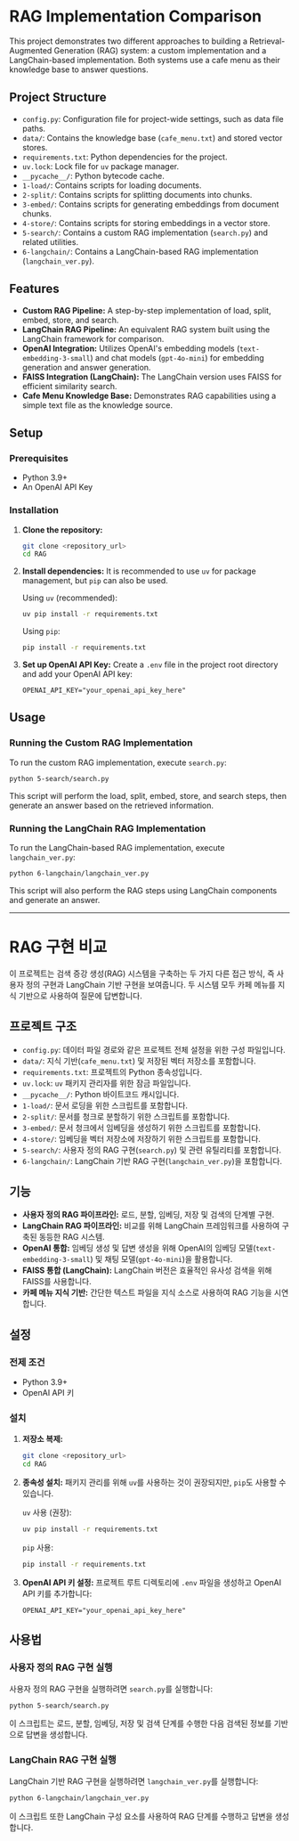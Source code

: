 # RAG Implementation Comparison

This project demonstrates two different approaches to building a Retrieval-Augmented Generation (RAG) system: a custom implementation and a LangChain-based implementation. Both systems use a cafe menu as their knowledge base to answer questions.

## Project Structure

- `config.py`: Configuration file for project-wide settings, such as data file paths.
- `data/`: Contains the knowledge base (`cafe_menu.txt`) and stored vector stores.
- `requirements.txt`: Python dependencies for the project.
- `uv.lock`: Lock file for `uv` package manager.
- `__pycache__/`: Python bytecode cache.
- `1-load/`: Contains scripts for loading documents.
- `2-split/`: Contains scripts for splitting documents into chunks.
- `3-embed/`: Contains scripts for generating embeddings from document chunks.
- `4-store/`: Contains scripts for storing embeddings in a vector store.
- `5-search/`: Contains a custom RAG implementation (`search.py`) and related utilities.
- `6-langchain/`: Contains a LangChain-based RAG implementation (`langchain_ver.py`).

## Features

- **Custom RAG Pipeline:** A step-by-step implementation of load, split, embed, store, and search.
- **LangChain RAG Pipeline:** An equivalent RAG system built using the LangChain framework for comparison.
- **OpenAI Integration:** Utilizes OpenAI's embedding models (`text-embedding-3-small`) and chat models (`gpt-4o-mini`) for embedding generation and answer generation.
- **FAISS Integration (LangChain):** The LangChain version uses FAISS for efficient similarity search.
- **Cafe Menu Knowledge Base:** Demonstrates RAG capabilities using a simple text file as the knowledge source.

## Setup

### Prerequisites

- Python 3.9+
- An OpenAI API Key

### Installation

1.  **Clone the repository:**
    ```bash
    git clone <repository_url>
    cd RAG
    ```
2.  **Install dependencies:**
    It is recommended to use `uv` for package management, but `pip` can also be used.

    Using `uv` (recommended):
    ```bash
    uv pip install -r requirements.txt
    ```
    Using `pip`:
    ```bash
    pip install -r requirements.txt
    ```

3.  **Set up OpenAI API Key:**
    Create a `.env` file in the project root directory and add your OpenAI API key:
    ```
    OPENAI_API_KEY="your_openai_api_key_here"
    ```

## Usage

### Running the Custom RAG Implementation

To run the custom RAG implementation, execute `search.py`:

```bash
python 5-search/search.py
```
This script will perform the load, split, embed, store, and search steps, then generate an answer based on the retrieved information.

### Running the LangChain RAG Implementation

To run the LangChain-based RAG implementation, execute `langchain_ver.py`:

```bash
python 6-langchain/langchain_ver.py
```
This script will also perform the RAG steps using LangChain components and generate an answer.

---

# RAG 구현 비교

이 프로젝트는 검색 증강 생성(RAG) 시스템을 구축하는 두 가지 다른 접근 방식, 즉 사용자 정의 구현과 LangChain 기반 구현을 보여줍니다. 두 시스템 모두 카페 메뉴를 지식 기반으로 사용하여 질문에 답변합니다.

## 프로젝트 구조

- `config.py`: 데이터 파일 경로와 같은 프로젝트 전체 설정을 위한 구성 파일입니다.
- `data/`: 지식 기반(`cafe_menu.txt`) 및 저장된 벡터 저장소를 포함합니다.
- `requirements.txt`: 프로젝트의 Python 종속성입니다.
- `uv.lock`: `uv` 패키지 관리자를 위한 잠금 파일입니다.
- `__pycache__/`: Python 바이트코드 캐시입니다.
- `1-load/`: 문서 로딩을 위한 스크립트를 포함합니다.
- `2-split/`: 문서를 청크로 분할하기 위한 스크립트를 포함합니다.
- `3-embed/`: 문서 청크에서 임베딩을 생성하기 위한 스크립트를 포함합니다.
- `4-store/`: 임베딩을 벡터 저장소에 저장하기 위한 스크립트를 포함합니다.
- `5-search/`: 사용자 정의 RAG 구현(`search.py`) 및 관련 유틸리티를 포함합니다.
- `6-langchain/`: LangChain 기반 RAG 구현(`langchain_ver.py`)을 포함합니다.

## 기능

- **사용자 정의 RAG 파이프라인:** 로드, 분할, 임베딩, 저장 및 검색의 단계별 구현.
- **LangChain RAG 파이프라인:** 비교를 위해 LangChain 프레임워크를 사용하여 구축된 동등한 RAG 시스템.
- **OpenAI 통합:** 임베딩 생성 및 답변 생성을 위해 OpenAI의 임베딩 모델(`text-embedding-3-small`) 및 채팅 모델(`gpt-4o-mini`)을 활용합니다.
- **FAISS 통합 (LangChain):** LangChain 버전은 효율적인 유사성 검색을 위해 FAISS를 사용합니다.
- **카페 메뉴 지식 기반:** 간단한 텍스트 파일을 지식 소스로 사용하여 RAG 기능을 시연합니다.

## 설정

### 전제 조건

- Python 3.9+
- OpenAI API 키

### 설치

1.  **저장소 복제:**
    ```bash
    git clone <repository_url>
    cd RAG
    ```
2.  **종속성 설치:**
    패키지 관리를 위해 `uv`를 사용하는 것이 권장되지만, `pip`도 사용할 수 있습니다.

    `uv` 사용 (권장):
    ```bash
    uv pip install -r requirements.txt
    ```
    `pip` 사용:
    ```bash
    pip install -r requirements.txt
    ```

3.  **OpenAI API 키 설정:**
    프로젝트 루트 디렉토리에 `.env` 파일을 생성하고 OpenAI API 키를 추가합니다:
    ```
    OPENAI_API_KEY="your_openai_api_key_here"
    ```

## 사용법

### 사용자 정의 RAG 구현 실행

사용자 정의 RAG 구현을 실행하려면 `search.py`를 실행합니다:

```bash
python 5-search/search.py
```
이 스크립트는 로드, 분할, 임베딩, 저장 및 검색 단계를 수행한 다음 검색된 정보를 기반으로 답변을 생성합니다.

### LangChain RAG 구현 실행

LangChain 기반 RAG 구현을 실행하려면 `langchain_ver.py`를 실행합니다:

```bash
python 6-langchain/langchain_ver.py
```
이 스크립트 또한 LangChain 구성 요소를 사용하여 RAG 단계를 수행하고 답변을 생성합니다.

